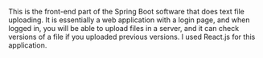 This is the front-end part of the Spring Boot software that does text file uploading. It is essentially a web application with a login page, and when logged in, you will be able to upload files in a server, and it can check versions of a file if you uploaded previous versions. I used React.js for this application.

